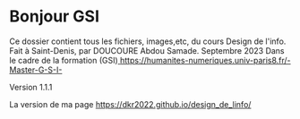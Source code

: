 # Bonjour GSI
Ce dossier contient tous les fichiers, images,etc, du cours Design de l'info.
Fait à Saint-Denis, par DOUCOURE Abdou Samade. Septembre 2023
Dans le cadre de la formation (GSI)[
](https://humanites-numeriques.univ-paris8.fr/-Master-G-S-I-)https://humanites-numeriques.univ-paris8.fr/-Master-G-S-I-

Version 1.1.1

La version de ma page https://dkr2022.github.io/design_de_linfo/
